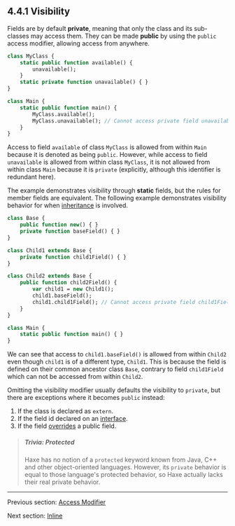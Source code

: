 ## 4.4.1 Visibility

Fields are by default **private**, meaning that only the class and its sub-classes may access them. They can be made **public** by using the `public` access modifier, allowing access from anywhere.

```haxe
class MyClass {
	static public function available() {
		unavailable();
	}
	static private function unavailable() { }
}

class Main {
	static public function main() {
		MyClass.available();
		MyClass.unavailable(); // Cannot access private field unavailable
	}
}
```

Access to field `available` of class `MyClass` is allowed from within `Main` because it is denoted as being `public`. However, while access to field `unavailable` is allowed from within class `MyClass`, it is not allowed from within class `Main` because it is `private` (explicitly, although this identifier is redundant here).

The example demonstrates visibility through **static** fields, but the rules for member fields are equivalent. The following example demonstrates visibility behavior for when [inheritance](inheritance.md) is involved.

```haxe
class Base {
	public function new() { }
	private function baseField() { }
}

class Child1 extends Base {
	private function child1Field() { }
}

class Child2 extends Base {
	public function child2Field() {
		var child1 = new Child1();
		child1.baseField();
		child1.child1Field(); // Cannot access private field child1Field
	}
}

class Main {
	static public function main() { }
}
```

We can see that access to `child1.baseField()` is allowed from within `Child2` even though `child1` is of a different type, `Child1`. This is because the field is defined on their common ancestor class `Base`, contrary to field `child1Field` which can not be accessed from within `Child2`.

Omitting the visibility modifier usually defaults the visibility to `private`, but there are exceptions where it becomes `public` instead:



1. If the class is declared as `extern`.
2. If the field id declared on an [interface](interfaces.md).
3. If the field [overrides](overriding_fields.md) a public field.



> ##### Trivia: Protected
>
> Haxe has no notion of a `protected` keyword known from Java, C++ and other object-oriented languages. However, its `private` behavior is equal to those language's protected behavior, so Haxe actually lacks their real private behavior.

---

Previous section: [Access Modifier](access_modifier.md)

Next section: [Inline](inline.md)